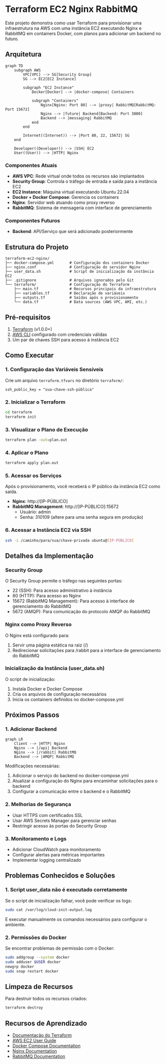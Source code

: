 # Terraform EC2 Nginx RabbitMQ

Este projeto demonstra como usar Terraform para provisionar uma infraestrutura na AWS com uma instância EC2 executando Nginx e RabbitMQ em containers Docker, com planos para adicionar um backend no futuro.

## Arquitetura

```mermaid
graph TD
    subgraph AWS
        VPC[VPC] --> SG[Security Group]
        SG --> EC2[EC2 Instance]
        
        subgraph "EC2 Instance"
            Docker[Docker] --> |docker-compose| Containers
            
            subgraph "Containers"
                Nginx[Nginx: Port 80] --> |proxy| RabbitMQ[RabbitMQ: Port 15672]
                Nginx --> |future| Backend[Backend: Port 3000]
                Backend --> |messaging| RabbitMQ
            end
        end
        
        Internet((Internet)) --> |Port 80, 22, 15672| SG
    end
    
    Developer((Developer)) --> |SSH| EC2
    User((User)) --> |HTTP| Nginx
```

### Componentes Atuais
- **AWS VPC**: Rede virtual onde todos os recursos são implantados
- **Security Group**: Controla o tráfego de entrada e saída para a instância EC2
- **EC2 Instance**: Máquina virtual executando Ubuntu 22.04
- **Docker + Docker Compose**: Gerencia os containers
- **Nginx**: Servidor web atuando como proxy reverso
- **RabbitMQ**: Sistema de mensageria com interface de gerenciamento

### Componentes Futuros
- **Backend**: API/Serviço que será adicionado posteriormente

## Estrutura do Projeto

```
terraform-ec2-nginx/
├── docker-compose.yml       # Configuração dos containers Docker
├── nginx.conf               # Configuração do servidor Nginx
├── user_data.sh             # Script de inicialização da instância EC2
├── .gitignore               # Arquivos ignorados pelo Git
└── terraform/               # Configuração do Terraform
    ├── main.tf              # Recursos principais da infraestrutura
    ├── variables.tf         # Declaração de variáveis
    ├── outputs.tf           # Saídas após o provisionamento
    └── data.tf              # Data sources (AWS VPC, AMI, etc.)
```

## Pré-requisitos

1. [Terraform](https://www.terraform.io/downloads.html) (v1.0.0+)
2. [AWS CLI](https://aws.amazon.com/cli/) configurado com credenciais válidas
3. Um par de chaves SSH para acesso à instância EC2

## Como Executar

### 1. Configuração das Variáveis Sensíveis

Crie um arquivo `terraform.tfvars` no diretório `terraform/`:

```
ssh_public_key = "sua-chave-ssh-pública"
```

### 2. Inicializar o Terraform

```bash
cd terraform
terraform init
```

### 3. Visualizar o Plano de Execução

```bash
terraform plan -out=plan.out
```

### 4. Aplicar o Plano

```bash
terraform apply plan.out
```

### 5. Acessar os Serviços

Após o provisionamento, você receberá o IP público da instância EC2 como saída.

- **Nginx**: http://[IP-PÚBLICO]
- **RabbitMQ Management**: http://[IP-PÚBLICO]:15672
  - Usuário: admin
  - Senha: 310109 (altere para uma senha segura em produção)

### 6. Acessar a Instância EC2 via SSH

```bash
ssh -i /caminho/para/sua/chave-privada ubuntu@[IP-PÚBLICO]
```

## Detalhes da Implementação

### Security Group

O Security Group permite o tráfego nas seguintes portas:
- 22 (SSH): Para acesso administrativo à instância
- 80 (HTTP): Para acesso ao Nginx
- 15672 (RabbitMQ Management): Para acesso à interface de gerenciamento do RabbitMQ
- 5672 (AMQP): Para comunicação do protocolo AMQP do RabbitMQ

### Nginx como Proxy Reverso

O Nginx está configurado para:
1. Servir uma página estática na raiz (/)
2. Redirecionar solicitações para /rabbit para a interface de gerenciamento do RabbitMQ

### Inicialização da Instância (user_data.sh)

O script de inicialização:
1. Instala Docker e Docker Compose
2. Cria os arquivos de configuração necessários
3. Inicia os containers definidos no docker-compose.yml

## Próximos Passos

### 1. Adicionar Backend

```mermaid
graph LR
    Client --> |HTTP| Nginx
    Nginx --> |/api| Backend
    Nginx --> |/rabbit| RabbitMQ
    Backend --> |AMQP| RabbitMQ
```

Modificações necessárias:
1. Adicionar o serviço do backend no docker-compose.yml
2. Atualizar a configuração do Nginx para encaminhar solicitações para o backend
3. Configurar a comunicação entre o backend e o RabbitMQ

### 2. Melhorias de Segurança

- Usar HTTPS com certificados SSL
- Usar AWS Secrets Manager para gerenciar senhas
- Restringir acesso às portas do Security Group

### 3. Monitoramento e Logs

- Adicionar CloudWatch para monitoramento
- Configurar alertas para métricas importantes
- Implementar logging centralizado

## Problemas Conhecidos e Soluções

### 1. Script user_data não é executado corretamente

Se o script de inicialização falhar, você pode verificar os logs:

```bash
sudo cat /var/log/cloud-init-output.log
```

E executar manualmente os comandos necessários para configurar o ambiente.

### 2. Permissões do Docker

Se encontrar problemas de permissão com o Docker:

```bash
sudo addgroup --system docker
sudo adduser $USER docker
newgrp docker
sudo snap restart docker
```

## Limpeza de Recursos

Para destruir todos os recursos criados:

```bash
terraform destroy
```

## Recursos de Aprendizado

- [Documentação do Terraform](https://www.terraform.io/docs/index.html)
- [AWS EC2 User Guide](https://docs.aws.amazon.com/AWSEC2/latest/UserGuide/concepts.html)
- [Docker Compose Documentation](https://docs.docker.com/compose/)
- [Nginx Documentation](https://nginx.org/en/docs/)
- [RabbitMQ Documentation](https://www.rabbitmq.com/documentation.html)
